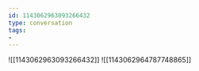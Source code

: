 ```yaml
---
id: 1143062963093266432
type: conversation
tags:
- 
---
```

![[1143062963093266432]]
![[1143062964787748865]]

